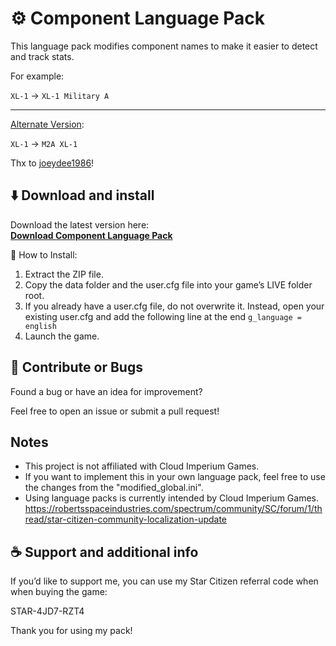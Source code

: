 # ⚙️ Component Language Pack

This language pack modifies component names to make it easier to detect and track stats.

For example:

`XL-1` → `XL-1 Military A`

---
[Alternate Version](https://github.com/joeydee1986/ScCompLangPackRemix):

`XL-1` → `M2A XL-1`

Thx to [joeydee1986](https://github.com/joeydee1986)!

## ⬇️ Download and install

Download the latest version here:  
[**Download Component Language Pack**](https://github.com/ExoAE/ScCompLangPack/releases/download/Release/ScCompLangPack.zip)

🔧 How to Install:

1. Extract the ZIP file.
2. Copy the data folder and the user.cfg file into your game’s LIVE folder root.
3. If you already have a user.cfg file, do not overwrite it. Instead, open your existing user.cfg and add the following line at the end `g_language = english`
4. Launch the game.

## 🚧 Contribute or Bugs

Found a bug or have an idea for improvement?

Feel free to open an issue or submit a pull request!

## Notes

- This project is not affiliated with Cloud Imperium Games.
- If you want to implement this in your own language pack, feel free to use the changes from the "modified_global.ini".
- Using language packs is currently intended by Cloud Imperium Games. 
https://robertsspaceindustries.com/spectrum/community/SC/forum/1/thread/star-citizen-community-localization-update

## ☕ Support and additional info

If you’d like to support me, you can use my Star Citizen referral code when when buying the game:

STAR-4JD7-RZT4

Thank you for using my pack!
